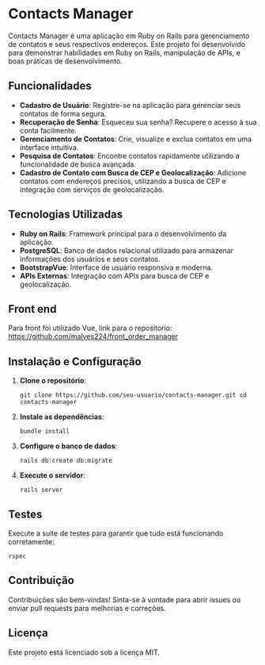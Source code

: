 
# Contacts Manager

Contacts Manager é uma aplicação em Ruby on Rails para gerenciamento de contatos e seus respectivos endereços. Este projeto foi desenvolvido para demonstrar habilidades em Ruby on Rails, manipulação de APIs, e boas práticas de desenvolvimento.

## Funcionalidades

-   **Cadastro de Usuário**: Registre-se na aplicação para gerenciar seus contatos de forma segura.
-   **Recuperação de Senha**: Esqueceu sua senha? Recupere o acesso à sua conta facilmente.
-   **Gerenciamento de Contatos**: Crie, visualize e exclua contatos em uma interface intuitiva.
-   **Pesquisa de Contatos**: Encontre contatos rapidamente utilizando a funcionalidade de busca avançada.
-   **Cadastro de Contato com Busca de CEP e Geolocalização**: Adicione contatos com endereços precisos, utilizando a busca de CEP e integração com serviços de geolocalização.

## Tecnologias Utilizadas

-   **Ruby on Rails**: Framework principal para o desenvolvimento da aplicação.
-   **PostgreSQL**: Banco de dados relacional utilizado para armazenar informações dos usuários e seus contatos.
-   **BootstrapVue**: Interface de usuário responsiva e moderna.
-   **APIs Externas**: Integração com APIs para busca de CEP e geolocalização.

## Front end
Para front foi utilizado Vue, link para o repositorio: https://github.com/malves224/front_order_manager

## Instalação e Configuração

1.  **Clone o repositório**:
    
    `git clone https://github.com/seu-usuario/contacts-manager.git
    cd contacts-manager` 
    
2.  **Instale as dependências**:
    
    `bundle install` 
    
3.  **Configure o banco de dados**:
        
    `rails db:create db:migrate` 
        
4.  **Execute o servidor**:
   
    `rails server` 
        

## Testes

Execute a suíte de testes para garantir que tudo está funcionando corretamente:

`rspec` 

## Contribuição

Contribuições são bem-vindas! Sinta-se à vontade para abrir issues ou enviar pull requests para melhorias e correções.

## Licença

Este projeto está licenciado sob a licença MIT.

